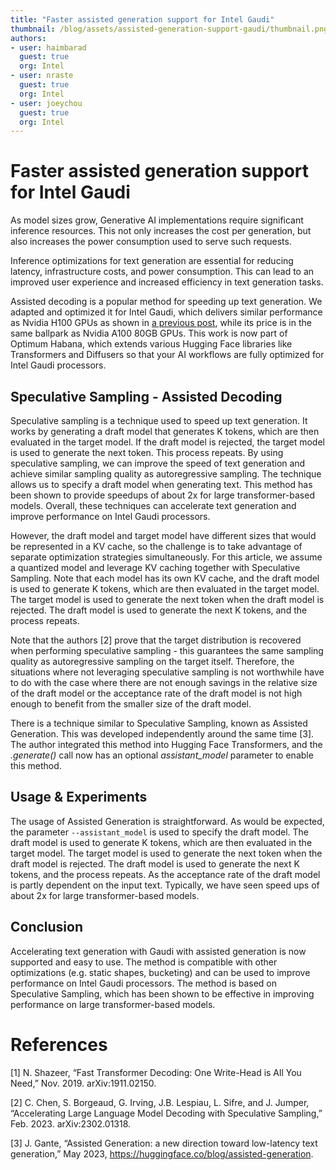 ```yaml
---
title: "Faster assisted generation support for Intel Gaudi"
thumbnail: /blog/assets/assisted-generation-support-gaudi/thumbnail.png
authors:
- user: haimbarad
  guest: true
  org: Intel
- user: nraste
  guest: true
  org: Intel
- user: joeychou
  guest: true
  org: Intel
---
```


# Faster assisted generation support for Intel Gaudi

As model sizes grow, Generative AI implementations require significant inference resources. This not only increases the cost per generation, but also increases the power consumption used to serve such requests.

Inference optimizations for text generation are essential for reducing latency, infrastructure costs, and power consumption. This can lead to an improved user experience and increased efficiency in text generation tasks.

Assisted decoding is a popular method for speeding up text generation. We adapted and optimized it for Intel Gaudi, which delivers similar performance as Nvidia H100 GPUs as shown in [a previous post](https://huggingface.co/blog/bridgetower), while its price is in the same ballpark as Nvidia A100 80GB GPUs. This work is now part of Optimum Habana, which extends various Hugging Face libraries like Transformers and Diffusers so that your AI workflows are fully optimized for Intel Gaudi processors.

## Speculative Sampling - Assisted Decoding

Speculative sampling is a technique used to speed up text generation. It works by generating a draft model that generates K tokens, which are then evaluated in the target model. If the draft model is rejected, the target model is used to generate the next token. This process repeats. By using speculative sampling, we can improve the speed of text generation and achieve similar sampling quality as autoregressive sampling. The technique allows us to specify a draft model when generating text. This method has been shown to provide speedups of about 2x for large transformer-based models. Overall, these techniques can accelerate text generation and improve performance on Intel Gaudi processors.

However, the draft model and target model have different sizes that would be represented in a KV cache, so the challenge is to take advantage of separate optimization strategies simultaneously. For this article, we assume a quantized model and leverage KV caching together with Speculative Sampling. Note that each model has its own KV cache, and the draft model is used to generate K tokens, which are then evaluated in the target model. The target model is used to generate the next token when the draft model is rejected. The draft model is used to generate the next K tokens, and the process repeats.

Note that the authors [2] prove that the target distribution is recovered when performing speculative sampling - this guarantees the same sampling quality as autoregressive sampling on the target itself. Therefore, the situations where not leveraging speculative sampling is not worthwhile have to do with the case where there are not enough savings in the relative size of the draft model or the acceptance rate of the draft model is not high enough to benefit from the smaller size of the draft model.

There is a technique similar to Speculative Sampling, known as Assisted Generation. This was developed independently around the same time [3]. The author integrated this method into Hugging Face Transformers, and the *.generate()* call now has an optional *assistant_model* parameter to enable this method.

## Usage & Experiments

The usage of Assisted Generation is straightforward. As would be expected, the parameter `--assistant_model` is used to specify the draft model. The draft model is used to generate K tokens, which are then evaluated in the target model. The target model is used to generate the next token when the draft model is rejected. The draft model is used to generate the next K tokens, and the process repeats. As the acceptance rate of the draft model is partly dependent on the input text. Typically, we have seen speed ups of about 2x for large transformer-based models.

## Conclusion

Accelerating text generation with Gaudi with assisted generation is now supported and easy to use. The method is compatible with other optimizations (e.g. static shapes, bucketing) and can be used to improve performance on Intel Gaudi processors. The method is based on Speculative Sampling, which has been shown to be effective in improving performance on large transformer-based models.

# References

[1] N. Shazeer, “Fast Transformer Decoding: One Write-Head is All You Need,” Nov. 2019. arXiv:1911.02150. 

[2] C. Chen, S. Borgeaud, G. Irving, J.B. Lespiau, L. Sifre, and J. Jumper, “Accelerating Large Language Model Decoding with Speculative Sampling,” Feb. 2023. arXiv:2302.01318.

[3] J. Gante, “Assisted Generation: a new direction toward low-latency text generation,” May 2023, https://huggingface.co/blog/assisted-generation.
